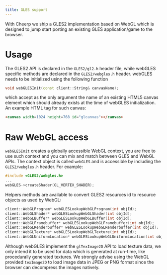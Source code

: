 ```yaml
---
title: GLES support
---
```


With Cheerp we ship a GLES2 implementation based on WebGL which is designed to jump start porting an existing GLES application/game to the browser.

# Usage

The GLES2 API is declared in the `GLES2/gl2.h` header file, while webGLES specific methods are declared in the `GLES2/webgles.h` header. webGLES needs to be initialized using the following function

```cpp
void webGLESInit(const client::String& canvasName);
```

which accept as the only argument the name of an existing HTML5 canvas element which should already exists at the time of webGLES initialization. An example HTML tag for such canvas:

```html
<canvas width=1024 height=768 id="glcanvas"></canvas>
```

# Raw WebGL access

`webGLESInit` creates a globally accessible WebGL context, you are free to use such context and you can mix and match between GLES and WebGL APIs. The context object is called `webGLES` and is accessible by including the `GLES2/webgles.h` header. For example:

```cpp
#include <GLES2/webgles.h>
...
webGLES->createShader(GL_VERTEX_SHADER);
```

Helpers methods are available to convert GLES2 resources id to resource objects as used by WebGL:

```cpp
client::WebGLProgram* webGLESLookupWebGLProgram(int objId);
client::WebGLShader* webGLESLookupWebGLShader(int objId);
client::WebGLBuffer* webGLESLookupWebGLBuffer(int objId);
client::WebGLFramebuffer* webGLESLookupWebGLFramebuffer(int objId);
client::WebGLRenderbuffer* webGLESLookupWebGLRenderbuffer(int objId);
client::WebGLTexture* webGLESLookupWebGLTexture(int objId);
client::WebGLUniformLocation* webGLESLookupWebGLUniformLocation(int objId);
```

Although webGLES implement the `glTexImage2D` API to load texture data, we only intend it to be used for data which is generated at run-time, like procedurally generated textures. We strongly advise using the WebGL provided `texImage2D` to load image data in JPEG or PNG format since the browser can decompress the images natively.
